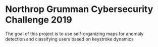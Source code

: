 # Northrop Grumman Cybersecurity Challenge 2019 

The goal of this project is to use self-organizing maps for anomaly detection and classifying users based
on keystroke dynamics
